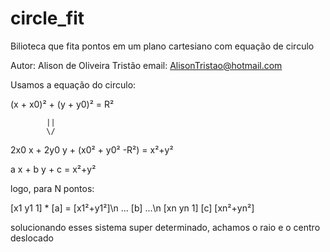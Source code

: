 # circle_fit
Bilioteca que fita pontos em um plano cartesiano com equação de circulo

Autor: Alison de Oliveira Tristão
email: AlisonTristao@hotmail.com

Usamos a equação do circulo:

(x + x0)² + (y + y0)² = R²

            ||
            \/

2x0 x + 2y0 y + (x0² + y0² -R²) = x²+y²

a x   + b y   + c               = x²+y²

logo, para N pontos:

[x1 y1 1] * [a] = [x1²+y1²]\n
    ...     [b]      ...\n
[xn yn 1]   [c]   [xn²+yn²]

solucionando esses sistema super determinado, 
achamos o raio e o centro deslocado
